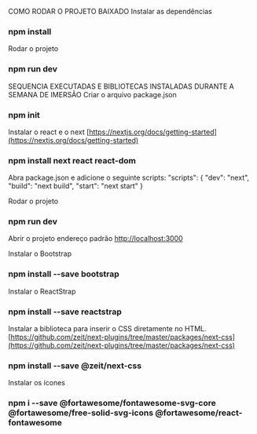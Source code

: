 COMO RODAR O PROJETO BAIXADO
Instalar as dependências
### npm install

Rodar o projeto
### npm run dev


SEQUENCIA EXECUTADAS E BIBLIOTECAS INSTALADAS DURANTE A SEMANA DE IMERSÃO
Criar o arquivo package.json
### npm init

Instalar o react e o next [https://nextjs.org/docs/getting-started](https://nextjs.org/docs/getting-started) 
### npm install next react react-dom

Abra package.json e adicione o seguinte scripts:
"scripts": {
  "dev": "next",
  "build": "next build",
  "start": "next start"
}

Rodar o projeto
### npm run dev

Abrir o projeto endereço padrão
[http://localhost:3000](http://localhost:3000) 

Instalar o Bootstrap
### npm install --save bootstrap

Instalar o ReactStrap
### npm install --save reactstrap

Instalar a biblioteca para inserir o CSS diretamente no HTML. [https://github.com/zeit/next-plugins/tree/master/packages/next-css](https://github.com/zeit/next-plugins/tree/master/packages/next-css) 
### npm install --save @zeit/next-css

Instalar os ícones
### npm i --save @fortawesome/fontawesome-svg-core  @fortawesome/free-solid-svg-icons @fortawesome/react-fontawesome

